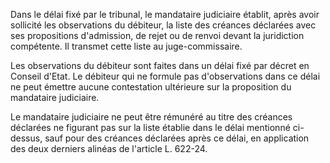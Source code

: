 Dans le délai fixé par le tribunal, le mandataire judiciaire établit, après avoir sollicité les observations du débiteur, la liste des créances déclarées avec ses propositions d'admission, de rejet ou de renvoi devant la juridiction compétente. Il transmet cette liste au juge-commissaire.

Les observations du débiteur sont faites dans un délai fixé par décret en Conseil d'Etat. Le débiteur qui ne formule pas d'observations dans ce délai ne peut émettre aucune contestation ultérieure sur la proposition du mandataire judiciaire.

Le mandataire judiciaire ne peut être rémunéré au titre des créances déclarées ne figurant pas sur la liste établie dans le délai mentionné ci-dessus, sauf pour des créances déclarées après ce délai, en application des deux derniers alinéas de l'article L. 622-24.
